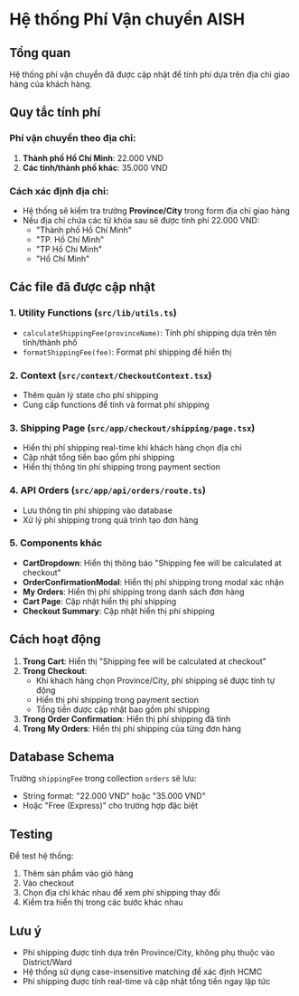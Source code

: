 # Hệ thống Phí Vận chuyển AISH

## Tổng quan

Hệ thống phí vận chuyển đã được cập nhật để tính phí dựa trên địa chỉ giao hàng của khách hàng.

## Quy tắc tính phí

### Phí vận chuyển theo địa chỉ:

1. **Thành phố Hồ Chí Minh**: 22.000 VND
2. **Các tỉnh/thành phố khác**: 35.000 VND

### Cách xác định địa chỉ:

- Hệ thống sẽ kiểm tra trường **Province/City** trong form địa chỉ giao hàng
- Nếu địa chỉ chứa các từ khóa sau sẽ được tính phí 22.000 VND:
  - "Thành phố Hồ Chí Minh"
  - "TP. Hồ Chí Minh" 
  - "TP Hồ Chí Minh"
  - "Hồ Chí Minh"

## Các file đã được cập nhật

### 1. Utility Functions (`src/lib/utils.ts`)
- `calculateShippingFee(provinceName)`: Tính phí shipping dựa trên tên tỉnh/thành phố
- `formatShippingFee(fee)`: Format phí shipping để hiển thị

### 2. Context (`src/context/CheckoutContext.tsx`)
- Thêm quản lý state cho phí shipping
- Cung cấp functions để tính và format phí shipping

### 3. Shipping Page (`src/app/checkout/shipping/page.tsx`)
- Hiển thị phí shipping real-time khi khách hàng chọn địa chỉ
- Cập nhật tổng tiền bao gồm phí shipping
- Hiển thị thông tin phí shipping trong payment section

### 4. API Orders (`src/app/api/orders/route.ts`)
- Lưu thông tin phí shipping vào database
- Xử lý phí shipping trong quá trình tạo đơn hàng

### 5. Components khác
- **CartDropdown**: Hiển thị thông báo "Shipping fee will be calculated at checkout"
- **OrderConfirmationModal**: Hiển thị phí shipping trong modal xác nhận
- **My Orders**: Hiển thị phí shipping trong danh sách đơn hàng
- **Cart Page**: Cập nhật hiển thị phí shipping
- **Checkout Summary**: Cập nhật hiển thị phí shipping

## Cách hoạt động

1. **Trong Cart**: Hiển thị "Shipping fee will be calculated at checkout"
2. **Trong Checkout**: 
   - Khi khách hàng chọn Province/City, phí shipping sẽ được tính tự động
   - Hiển thị phí shipping trong payment section
   - Tổng tiền được cập nhật bao gồm phí shipping
3. **Trong Order Confirmation**: Hiển thị phí shipping đã tính
4. **Trong My Orders**: Hiển thị phí shipping của từng đơn hàng

## Database Schema

Trường `shippingFee` trong collection `orders` sẽ lưu:
- String format: "22.000 VND" hoặc "35.000 VND"
- Hoặc "Free (Express)" cho trường hợp đặc biệt

## Testing

Để test hệ thống:
1. Thêm sản phẩm vào giỏ hàng
2. Vào checkout
3. Chọn địa chỉ khác nhau để xem phí shipping thay đổi
4. Kiểm tra hiển thị trong các bước khác nhau

## Lưu ý

- Phí shipping được tính dựa trên Province/City, không phụ thuộc vào District/Ward
- Hệ thống sử dụng case-insensitive matching để xác định HCMC
- Phí shipping được tính real-time và cập nhật tổng tiền ngay lập tức 